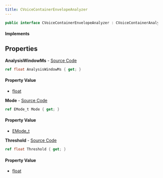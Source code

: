```yaml
---
title: CVoiceContainerEnvelopeAnalyzer
---
```


```csharp
public interface CVoiceContainerEnvelopeAnalyzer : CVoiceContainerAnalysisBase, ISchemaClass<CVoiceContainerAnalysisBase>, ISchemaClass<CVoiceContainerEnvelopeAnalyzer>, ISchemaField, ISchemaClass, INativeHandle
```

#### Implements

## Properties

**AnalysisWindowMs** - [Source Code](https://github.com/swiftly-solution/swiftlys2/blob/main/managed/src/SwiftlyS2.Generated/Schemas/Interfaces/CVoiceContainerEnvelopeAnalyzer.cs#L18)

```csharp
ref float AnalysisWindowMs { get; }
```

#### Property Value

- [float](https://learn.microsoft.com/dotnet/api/system.single)

**Mode** - [Source Code](https://github.com/swiftly-solution/swiftlys2/blob/main/managed/src/SwiftlyS2.Generated/Schemas/Interfaces/CVoiceContainerEnvelopeAnalyzer.cs#L16)

```csharp
ref EMode_t Mode { get; }
```

#### Property Value

- [EMode_t](/docs/api/shared/schemadefinitions/emode_t)

**Threshold** - [Source Code](https://github.com/swiftly-solution/swiftlys2/blob/main/managed/src/SwiftlyS2.Generated/Schemas/Interfaces/CVoiceContainerEnvelopeAnalyzer.cs#L20)

```csharp
ref float Threshold { get; }
```

#### Property Value

- [float](https://learn.microsoft.com/dotnet/api/system.single)


